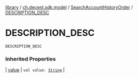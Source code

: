 [library](../../index.md) / [ch.decent.sdk.model](../index.md) / [SearchAccountHistoryOrder](index.md) / [DESCRIPTION_DESC](./-d-e-s-c-r-i-p-t-i-o-n_-d-e-s-c.md)

# DESCRIPTION_DESC

`DESCRIPTION_DESC`

### Inherited Properties

| [value](value.md) | `val value: `[`String`](https://kotlinlang.org/api/latest/jvm/stdlib/kotlin/-string/index.html) |

